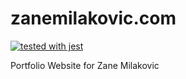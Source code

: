 # zanemilakovic.com

[![tested with jest](https://img.shields.io/badge/tested_with-jest-99424f.svg)](https://github.com/facebook/jest)

Portfolio Website for Zane Milakovic
